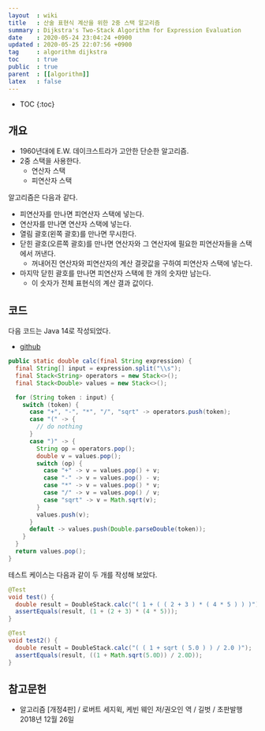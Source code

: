 ```yaml
---
layout  : wiki
title   : 산술 표현식 계산을 위한 2중 스택 알고리즘
summary : Dijkstra's Two-Stack Algorithm for Expression Evaluation
date    : 2020-05-24 23:04:24 +0900
updated : 2020-05-25 22:07:56 +0900
tag     : algorithm dijkstra
toc     : true
public  : true
parent  : [[algorithm]]
latex   : false
---
```

* TOC
{:toc}

## 개요

- 1960년대에 E.W. 데이크스트라가 고안한 단순한 알고리즘.
- 2중 스택을 사용한다.
    - 연산자 스택
    - 피연산자 스택

알고리즘은 다음과 같다.

- 피연산자를 만나면 피연산자 스택에 넣는다.
- 연산자를 만나면 연산자 스택에 넣는다.
- 열림 괄호(왼쪽 괄호)를 만나면 무시한다.
- 닫힌 괄호(오른쪽 괄호)를 만나면 연산자와 그 연산자에 필요한 피연산자들을 스택에서 꺼낸다.
    - 꺼내어진 연산자와 피연산자의 계산 결괏값을 구하여 피연산자 스택에 넣는다.
- 마지막 닫힌 괄호를 만나면 피연산자 스택에 한 개의 숫자만 남는다.
    - 이 숫자가 전체 표현식의 계산 결과 값이다.

## 코드

다음 코드는 Java 14로 작성되었다.

- [github](https://github.com/johngrib/algorithm-study/commit/fcacfa5a36f0dd02bb0cd4628a526b5db3578d90 )

```java
public static double calc(final String expression) {
  final String[] input = expression.split("\\s");
  final Stack<String> operators = new Stack<>();
  final Stack<Double> values = new Stack<>();

  for (String token : input) {
    switch (token) {
      case "+", "-", "*", "/", "sqrt" -> operators.push(token);
      case "(" -> {
        // do nothing
      }
      case ")" -> {
        String op = operators.pop();
        double v = values.pop();
        switch (op) {
          case "+" -> v = values.pop() + v;
          case "-" -> v = values.pop() - v;
          case "*" -> v = values.pop() * v;
          case "/" -> v = values.pop() / v;
          case "sqrt" -> v = Math.sqrt(v);
        }
        values.push(v);
      }
      default -> values.push(Double.parseDouble(token));
    }
  }
  return values.pop();
}
```

테스트 케이스는 다음과 같이 두 개를 작성해 보았다.

```java
@Test
void test() {
  double result = DoubleStack.calc("( 1 + ( ( 2 + 3 ) * ( 4 * 5 ) ) )");
  assertEquals(result, (1 + (2 + 3) * (4 * 5)));
}

@Test
void test2() {
  double result = DoubleStack.calc("( ( 1 + sqrt ( 5.0 ) ) / 2.0 )");
  assertEquals(result, ((1 + Math.sqrt(5.0D)) / 2.0D));
}
```

## 참고문헌

- 알고리즘 [개정4판] / 로버트 세지윅, 케빈 웨인 저/권오인 역 / 길벗 / 초판발행 2018년 12월 26일

